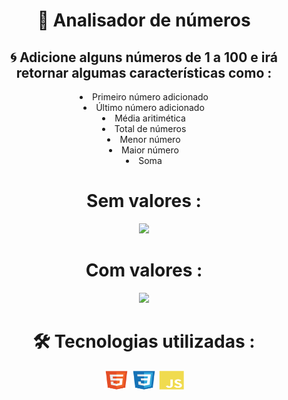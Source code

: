 <div align="center">
  <h1> 🔎 Analisador de números</h1>
  <h2> 🌀  Adicione alguns números de 1 a 100 e irá retornar algumas características como : </h2>
  <li>Primeiro número adicionado</li>
  <li>Último número adicionado</li>
  <li>Média aritimética</li>
  <li>Total de números</li>
  <li>Menor número</li>
  <li>Maior número</li>
  <li>Soma</li>
    
  <h1> Sem valores : </h1>  
  <img src="https://user-images.githubusercontent.com/71889483/138910136-a7ab68dc-2d8e-4a26-8e62-d2d727aec3d9.png">

  <h1> Com valores : </h1>
  <img src="https://user-images.githubusercontent.com/71889483/138909409-5a228d76-d057-49e6-8281-a60a18534773.png">
      
<h1> 🛠 Tecnologias utilizadas : <br> </h1>
  <img align="center" alt="Hashimoto-HTML" height="30" width="40" src="https://raw.githubusercontent.com/devicons/devicon/master/icons/html5/html5-original.svg">
  <img align="center" alt="Hashimoto-CSS" height="30" width="40" src="https://raw.githubusercontent.com/devicons/devicon/master/icons/css3/css3-original.svg">
  <img align="center" alt="Hashimoto-JS" height="30" width="40" src="https://raw.githubusercontent.com/devicons/devicon/master/icons/javascript/javascript-plain.svg">
<div>
